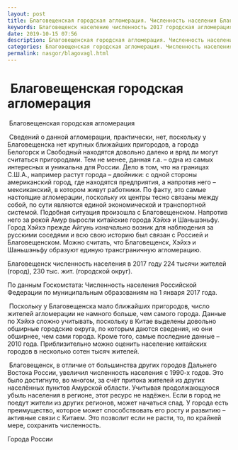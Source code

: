 ```yaml
---
layout: post
title: Благовещенская городская агломерация. Численность населения Благовещенска
keywords: Благовещенск население численность 2017 городская агломерация 
date: 2019-10-15 07:56
description: Благовещенская городская агломерация. Численность населения Благовещенска 2017
categories: Благовещенская городская агломерация. Численность населения Благовещенска 2017
permalink: nasgor/blagovagl.html
---
```


#  Благовещенская городская агломерация



 Благовещенская городская агломерация



 Сведений о данной агломерации, практически, нет, поскольку у Благовещенска нет  крупных ближайших пригородов, а города Белогорск и Свободный находятся довольно далеко и вряд ли могут считаться пригородами. Тем не менее, данная г.а. – одна из самых интересных и уникальна для России. Дело в том, что на границах С.Ш.А., например растут города – двойники: с одной стороны американский город, где находятся предприятия, а напротив него – мексиканский, в котором живут работники. По факту, это самые настоящие агломерации, поскольку их центры тесно связаны между собой, по сути являются единой экономической и транспортной системой. Подобная ситуация произошла с Благовещенском. Напротив него за рекой Амур выросли китайские города Хэйхэ и Шаньшэньфу. Город Хэйхэ прежде Айгунь изначально возник для наблюдения за русскими соседями и всю свою историю был связан с Россией и Благовещенском. 
Можно считать, что Благовещенск, Хэйхэ и Шаньшэньфу образуют единую трансграничную агломерацию.





Благовещенск численность населения в 2017 году 224 тысячи жителей (город), 230 тыс. жит. (городской округ).




По данным Госкомстата: Численность населения Российской Федерации по муниципальным образованиям на 1 января 2017 года.



 Поскольку  у Благовещенска мало ближайших пригородов, число жителей агломерации не намного больше, чем самого города. Данные по Хэйхэ сложно учитывать, поскольку в Китае выделены довольно обширные городские округа, по которым даются сведения, но они обширнее, чем сами города. Кроме того, самые последние данные – 2010 года.
Приблизительно можно оценить население китайских городов в несколько сотен тысяч жителей.  



 Благовещенск, в отличие от большинства других городов Дальнего Востока России, увеличил численность населения с 1990-х годов. Это было достигнуто, во многом, за счёт притока жителей из других населённых пунктов Амурской области. Учитывая продолжающуюся убыль населения в регионе, этот ресурс не надёжен. Если в город не поедут жители из других регионов, может начаться спад. У города есть преимущество, которое может способствовать его росту и развитию – активные связи с Китаем. Это позволит если не расти, то, по крайней мере, сохранить численность.     




Города России

		
